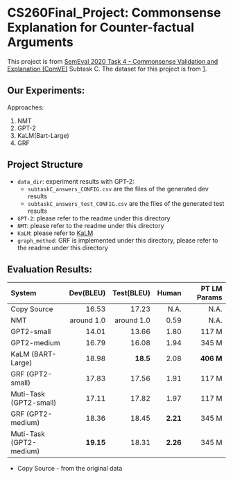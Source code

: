 # CS260Final_Project: Commonsense Explanation for Counter-factual Arguments

This project is from [SemEval 2020 Task 4 - Commonsense Validation and Explanation (ComVE)](https://competitions.codalab.org/competitions/21080) Subtask C.
The dataset for this project is from [1].

## Our Experiments:
Approaches: 
1. NMT
2. GPT-2
3. KaLM(Bart-Large)
4. GRF


## Project Structure
* `data_dir`: experiment results with GPT-2:
    *  `subtaskC_answers_CONFIG.csv` are the files of the generated dev results
    *  `subtaskC_answers_test_CONFIG.csv` are the files of the generated test results
* `GPT-2`: please refer to the readme under this directory
* `NMT`: please refer to the readme under this directory
* `KaLM`: please refer to [KaLM](https://github.com/huangxt39/KaLM)
* `graph_method`: GRF is implemented under this directory, please refer to the readme under this directory

## Evaluation Results:
System                  | Dev(BLEU)       | Test(BLEU)         | Human              | PT LM Params
:----------             |----------:      |----------:         |----------:         |----------:
Copy Source             | 16.53           | 17.23              | N.A.               | N.A.
NMT                     | around 1.0      | around 1.0         | 0.59               | N.A. 
GPT2-small              | 14.01           | 13.66              | 1.80               | 117 M
GPT2-medium             | 16.79           | 16.08              | 1.94               | 345 M
KaLM (BART-Large)       | 18.98           | **18.5**           | 2.08               | **406 M**
GRF (GPT2-small)        | 17.83           | 17.56              | 1.91               | 117 M
Muti-Task (GPT2-small)  | 17.11           | 17.82              | 1.97               | 117 M
GRF (GPT2-medium)       | 18.36           | 18.45              | **2.21**           | 345 M
Muti-Task (GPT2-medium) | **19.15**       | 18.31              | **2.26**           | 345 M 

- Copy Source - from the original data

[1]: https://github.com/wangcunxiang/SemEval2020-Task4-Commonsense-Validation-and-Explanation

